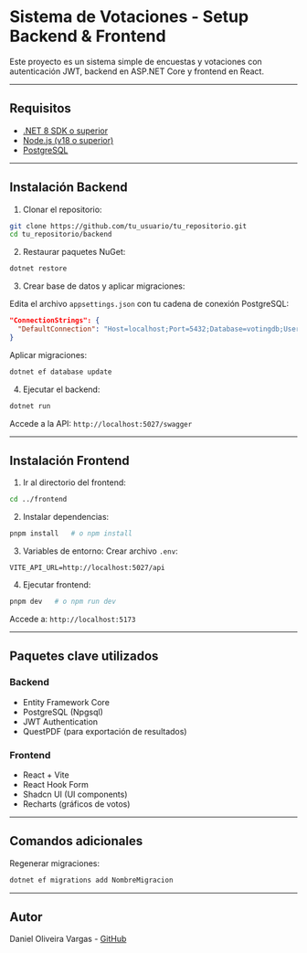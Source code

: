 # Sistema de Votaciones - Setup Backend & Frontend

Este proyecto es un sistema simple de encuestas y votaciones con autenticación JWT, backend en ASP.NET Core y frontend en React.

---

## Requisitos

* [.NET 8 SDK o superior](https://dotnet.microsoft.com/es-es/download)
* [Node.js (v18 o superior)](https://nodejs.org/)
* [PostgreSQL](https://www.postgresql.org/download/)

---

## Instalación Backend

1. Clonar el repositorio:

```bash
git clone https://github.com/tu_usuario/tu_repositorio.git
cd tu_repositorio/backend
```

2. Restaurar paquetes NuGet:

```bash
dotnet restore
```

3. Crear base de datos y aplicar migraciones:

Edita el archivo `appsettings.json` con tu cadena de conexión PostgreSQL:

```json
"ConnectionStrings": {
  "DefaultConnection": "Host=localhost;Port=5432;Database=votingdb;Username=usuario;Password=contraseña"
}
```

Aplicar migraciones:

```bash
dotnet ef database update
```

4. Ejecutar el backend:

```bash
dotnet run
```

Accede a la API: `http://localhost:5027/swagger`

---

## Instalación Frontend

1. Ir al directorio del frontend:

```bash
cd ../frontend
```

2. Instalar dependencias:

```bash
pnpm install   # o npm install
```

3. Variables de entorno:
   Crear archivo `.env`:

```env
VITE_API_URL=http://localhost:5027/api
```

4. Ejecutar frontend:

```bash
pnpm dev   # o npm run dev
```

Accede a: `http://localhost:5173`

---

## Paquetes clave utilizados

### Backend

* Entity Framework Core
* PostgreSQL (Npgsql)
* JWT Authentication
* QuestPDF (para exportación de resultados)

### Frontend

* React + Vite
* React Hook Form
* Shadcn UI (UI components)
* Recharts (gráficos de votos)

---

## Comandos adicionales

Regenerar migraciones:

```bash
dotnet ef migrations add NombreMigracion
```

---

## Autor

Daniel Oliveira Vargas - [GitHub](https://github.com/DanielOv1103)
